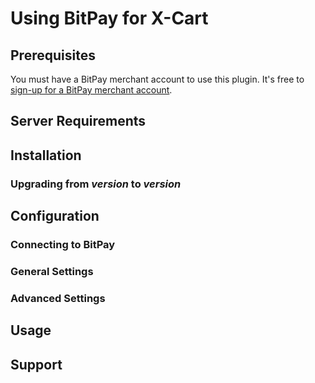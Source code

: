 # Using BitPay for X-Cart

## Prerequisites
You must have a BitPay merchant account to use this plugin.  It's free to [sign-up for a BitPay merchant account](https://bitpay.com/start).

## Server Requirements

## Installation

### Upgrading from *version* to *version*

## Configuration

### Connecting to BitPay

### General Settings

### Advanced Settings

## Usage

## Support
